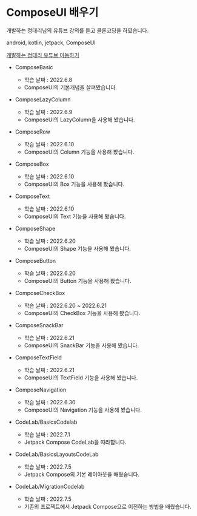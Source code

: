 # ComposeUI 배우기

개발하는 정대리님의 유튜브 강의를 듣고 클론코딩을 하였습니다.

android, kotlin, jetpack, ComposeUI

[개발하는 정대리 유튜브 이동하기](https://www.youtube.com/c/%EA%B0%9C%EB%B0%9C%ED%95%98%EB%8A%94%EC%A0%95%EB%8C%80%EB%A6%AC)

- ComposeBasic
  - 학습 날짜 : 2022.6.8
  - ComposeUI의 기본개념을 살펴봤습니다.
- ComposeLazyColumn
  - 학습 날짜 : 2022.6.9
  - ComposeUI의 LazyColumn을 사용해 봤습니다.
- ComposeRow
  - 학습 날짜 : 2022.6.10
  - ComposeUI의 Column 기능을 사용해 봤습니다.
- ComposeBox
  - 학습 날짜 : 2022.6.10
  - ComposeUI의 Box 기능을 사용해 봤습니다.
- ComposeText
  - 학습 날짜 : 2022.6.10
  - ComposeUI의 Text 기능을 사용해 봤습니다.
- ComposeShape
  - 학습 날짜 : 2022.6.20
  - ComposeUI의 Shape 기능을 사용해 봤습니다.
- ComposeButton
  - 학습 날짜 : 2022.6.20
  - ComposeUI의 Button 기능을 사용해 봤습니다.
- ComposeCheckBox
  - 학습 날짜 : 2022.6.20 ~ 2022.6.21
  - ComposeUI의 CheckBox 기능을 사용해 봤습니다.
- ComposeSnackBar
  - 학습 날짜 : 2022.6.21
  - ComposeUI의 SnackBar 기능을 사용해 봤습니다.
- ComposeTextField
  - 학습 날짜 : 2022.6.21
  - ComposeUI의 TextField 기능을 사용해 봤습니다.
- ComposeNavigation
  - 학습 날짜 : 2022.6.30
  - ComposeUI의 Navigation 기능을 사용해 봤습니다.

- CodeLab/BasicsCodelab
  - 학습 날짜 : 2022.7.1
  - Jetpack Compose CodeLab을 따라합니다.
- CodeLab/BasicsLayoutsCodeLab
  - 학습 날짜 : 2022.7.5
  - Jetpack Compose의 기본 레이아웃을 배웠습니다.
- CodeLab/MigrationCodelab
  - 학습 날짜 : 2022.7.5
  - 기존의 프로젝트에서 Jetpack Compose으로 이전하는 방법을 배웠습니다.